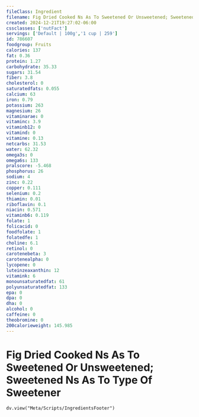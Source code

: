 ```yaml
---
fileClass: Ingredient
filename: Fig Dried Cooked Ns As To Sweetened Or Unsweetened; Sweetened Ns As To Type Of Sweetener
created: 2024-12-21T19:27:02-06:00
cssclasses: ['nutFact']
servings: ['Default | 100g','1 cup | 259']
id: 786607
foodgroup: Fruits
calories: 137
fat: 0.36
protein: 1.27
carbohydrate: 35.33
sugars: 31.54
fiber: 3.8
cholesterol: 0
saturatedfats: 0.055
calcium: 63
iron: 0.79
potassium: 263
magnesium: 26
vitaminarae: 0
vitaminc: 3.9
vitaminb12: 0
vitamind: 0
vitamine: 0.13
netcarbs: 31.53
water: 62.32
omega3s: 0
omega6s: 133
pralscore: -5.468
phosphorus: 26
sodium: 4
zinc: 0.22
copper: 0.111
selenium: 0.2
thiamin: 0.01
riboflavin: 0.1
niacin: 0.571
vitaminb6: 0.119
folate: 1
folicacid: 0
foodfolate: 1
folatedfe: 1
choline: 6.1
retinol: 0
carotenebeta: 3
carotenealpha: 0
lycopene: 0
luteinzeaxanthin: 12
vitamink: 6
monounsaturatedfat: 61
polyunsaturatedfat: 133
epa: 0
dpa: 0
dha: 0
alcohol: 0
caffeine: 0
theobromine: 0
200calorieweight: 145.985
---
```


# Fig Dried Cooked Ns As To Sweetened Or Unsweetened; Sweetened Ns As To Type Of Sweetener

```dataviewjs
dv.view("Meta/Scripts/IngredientsFooter")
```